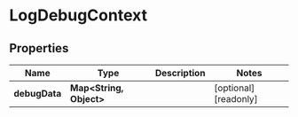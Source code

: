 

# LogDebugContext


## Properties

| Name | Type | Description | Notes |
|------------ | ------------- | ------------- | -------------|
|**debugData** | **Map&lt;String, Object&gt;** |  |  [optional] [readonly] |



